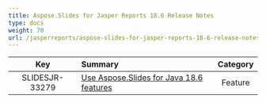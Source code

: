 ```yaml
---
title: Aspose.Slides for Jasper Reports 18.6 Release Notes
type: docs
weight: 70
url: /jasperreports/aspose-slides-for-jasper-reports-18-6-release-notes/
---
```


|**Key** |**Summary** |**Category** |
| :-: | :- | :-: |
|SLIDESJR-33279|[Use Aspose.Slides for Java 18.6 features](https://docs.aspose.com/display/slidesjava/Aspose.Slides+for+Java+18.6+Release+Notes)|Feature|

